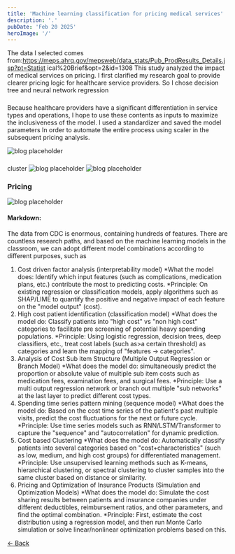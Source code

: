 ```yaml
--- 
title: 'Machine learning classification for pricing medical services'
description: '.'
pubDate: 'Feb 20 2025'
heroImage: '/'
--- 
```




The data I selected comes 
from:https://meps.ahrq.gov/mepsweb/data_stats/Pub_ProdResults_Details.jsp?pt=Statist
ical%20Brief&opt=2&id=1308 
This study analyzed the impact of medical services on pricing. 
I first clarified my research goal to provide clearer pricing logic for healthcare service 
providers. So I chose decision tree and neural network regression

###

Because healthcare providers have a significant differentiation in service types and 
operations, I hope to use these contents as inputs to maximize the inclusiveness of the 
model. I used a standardizer and saved the model parameters 
In order to automate the entire process using scaler in the subsequent pricing analysis. 

![blog placeholder](/Neural1.png)

###

cluster
![blog placeholder](/Neural2.png)
![blog placeholder](/Neural3.png)

### Pricing
![blog placeholder](/Neural4.png)


#### Markdown: 
The data from CDC is enormous, containing hundreds of features. There are countless 
research paths, and based on the machine learning models in the classroom, we can 
adopt different model combinations according to different purposes, such as 
1. Cost driven factor analysis (interpretability model) 
*What the model does: Identify which input features (such as complications, medication plans, 
etc.) contribute the most to predicting costs. 
*Principle: On existing regression or classification models, apply algorithms such as SHAP/LIME 
to quantify the positive and negative impact of each feature on the "model output" (cost). 
2. High cost patient identification (classification model) 
*What does the model do: Classify patients into "high cost" vs "non high cost" categories to 
facilitate pre screening of potential heavy spending populations. 
*Principle: Using logistic regression, decision trees, deep classifiers, etc., treat cost labels (such 
as>a certain threshold) as categories and learn the mapping of "features → categories". 
3. Analysis of Cost Sub item Structure (Multiple Output Regression or Branch Model) 
*What does the model do: simultaneously predict the proportion or absolute value of multiple 
sub item costs such as medication fees, examination fees, and surgical fees. 
*Principle: Use a multi output regression network or branch out multiple "sub networks" at the 
last layer to predict different cost types. 
4. Spending time series pattern mining (sequence model) 
*What does the model do: Based on the cost time series of the patient's past multiple visits, 
predict the cost fluctuations for the next or future cycle. 
*Principle: Use time series models such as RNN/LSTM/Transformer to capture the "sequence" 
and "autocorrelation" for dynamic prediction. 
5. Cost based Clustering 
*What does the model do: Automatically classify patients into several categories based on 
"cost+characteristics" (such as low, medium, and high cost groups) for differentiated 
management. 
*Principle: Use unsupervised learning methods such as K-means, hierarchical clustering, or 
spectral clustering to cluster samples into the same cluster based on distance or similarity. 
6. Pricing and Optimization of Insurance Products (Simulation and Optimization Models) 
*What does the model do: Simulate the cost sharing results between patients and insurance 
companies under different deductibles, reimbursement ratios, and other parameters, and find 
the optimal combination. 
*Principle: First, estimate the cost distribution using a regression model, and then run Monte 
Carlo simulation or solve linear/nonlinear optimization problems based on this.


<a href="javascript:history.back()" class="back-button">← Back</a>
